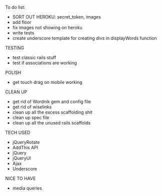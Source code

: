 To do list:

- SORT OUT HEROKU: secret_token, images
- add floor
- fix images not showing on heroku
- write tests
- create underscore template for creating divs in displayWords function




TESTING
- test classic rails stuff
- test if associations are working

POLISH
- get touch drag on mobile working

CLEAN UP 
- get rid of Wordnik gem and config file
- get rid of wiselinks
- clean up all the excess scaffolding shit
- clean up spec file
- clean up all the unused rails scaffolds

TECH USED
- jQueryRotate
- AddThis API
- jQuery
- jQueryUI
- Ajax
- Underscore

NICE TO HAVE
- media queries
